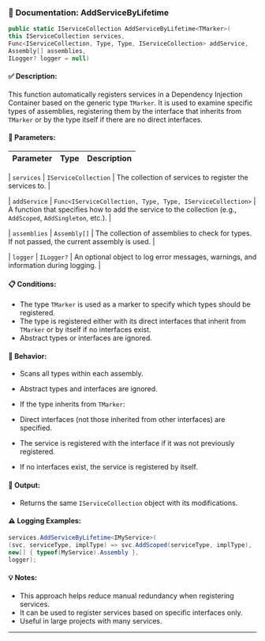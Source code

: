 ﻿### 📘 **Documentation: AddServiceByLifetime<TMarker>**

```csharp
public static IServiceCollection AddServiceByLifetime<TMarker>(
this IServiceCollection services,
Func<IServiceCollection, Type, Type, IServiceCollection> addService,
Assembly[] assemblies,
ILogger? logger = null)
```

#### ✅ **Description:**

This function automatically registers services in a Dependency Injection Container based on the generic type `TMarker`. It is used to examine specific types of assemblies, registering them by the interface that inherits from `TMarker` or by the type itself if there are no direct interfaces.

#### 🧠 **Parameters:**

| Parameter | Type | Description |
| ------------ | ---------------------------------------------------------- | ------------------------------------------------------------------------------- |

| `services` | `IServiceCollection` | The collection of services to register the services to. |

| `addService` | `Func<IServiceCollection, Type, Type, IServiceCollection>` | A function that specifies how to add the service to the collection (e.g., `AddScoped`, `AddSingleton`, etc.). |

| `assemblies` | `Assembly[]` | The collection of assemblies to check for types. If not passed, the current assembly is used. |

| `logger` | `ILogger?` | An optional object to log error messages, warnings, and information during logging. |

#### 📋 **Conditions:**

* The type `TMarker` is used as a marker to specify which types should be registered.
* The type is registered either with its direct interfaces that inherit from `TMarker` or by itself if no interfaces exist.
* Abstract types or interfaces are ignored.

#### 🔁 **Behavior:**

* Scans all types within each assembly.
* Abstract types and interfaces are ignored.
* If the type inherits from `TMarker`:

* Direct interfaces (not those inherited from other interfaces) are specified.
* The service is registered with the interface if it was not previously registered.
* If no interfaces exist, the service is registered by itself.

#### 🧾 **Output:**

* Returns the same `IServiceCollection` object with its modifications.

#### ⚠️ **Logging Examples:**

```csharp
services.AddServiceByLifetime<IMyService>(
(svc, serviceType, implType) => svc.AddScoped(serviceType, implType),
new[] { typeof(MyService).Assembly },
logger);
```

#### 💡 **Notes:**

* This approach helps reduce manual redundancy when registering services.
* It can be used to register services based on specific interfaces only.
* Useful in large projects with many services.

---